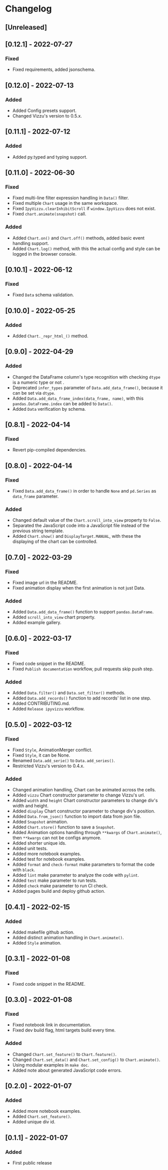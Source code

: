 # Changelog

## [Unreleased]

## [0.12.1] - 2022-07-27

### Fixed

- Fixed requirements, added jsonschema.

## [0.12.0] - 2022-07-13

### Added

- Added Config presets support.
- Changed Vizzu's version to 0.5.x.

## [0.11.1] - 2022-07-12

### Added

- Added py.typed and typing support.

## [0.11.0] - 2022-06-30

### Fixed

- Fixed multi-line filter expression handling in `Data()` filter.
- Fixed multiple `Chart` usage in the same workspace.
- Fixed `IpyVizzu.clearInhibitScroll` if `window.IpyVizzu` does not exist.
- Fixed `chart.animate(snapshot)` call.

### Added

- Added `Chart.on()` and `Chart.off()` methods, added basic event handling support.
- Added `Chart.log()` method, with this the actual config and style can be logged in the browser console.

## [0.10.1] - 2022-06-12

### Fixed

- Fixed `Data` schema validation.

## [0.10.0] - 2022-05-25

### Added

- Added `Chart._repr_html_()` method.

## [0.9.0] - 2022-04-29

### Added

- Changed the DataFrame column's type recognition with checking `dtype` is a numeric type or not .
- Deprecated `infer_types` parameter of `Data.add_data_frame()`, because it can be set via `dtype`.
- Added `Data.add_data_frame_index(data_frame, name)`, with this `pandas.DataFrame.index` can be added to `Data()`.
- Added `Data` verification by schema.

## [0.8.1] - 2022-04-14

### Fixed

- Revert pip-compiled dependencies.

## [0.8.0] - 2022-04-14

### Fixed

- Fixed `Data.add_data_frame()` in order to handle `None` and `pd.Series` as `data_frame` parameter.

### Added

- Changed default value of the `Chart.scroll_into_view` property to `False`.
- Separated the JavaScript code into a JavaScript file instead of the previous string template.
- Added `Chart.show()` and `DisplayTarget.MANUAL`, with these the displaying of the chart can be controlled.

## [0.7.0] - 2022-03-29

### Fixed

- Fixed image url in the README.
- Fixed animation display when the first animation is not just Data.

### Added

- Added `Data.add_data_frame()` function to support `pandas.DataFrame`.
- Added `scroll_into_view` chart property.
- Added example gallery.

## [0.6.0] - 2022-03-17

### Fixed

- Fixed code snippet in the README.
- Fixed `Publish documentation` workflow, pull requests skip push step.

### Added

- Added `Data.filter()` and `Data.set_filter()` methods.
- Added `Data.add_records()` function to add records' list in one step.
- Added CONTRIBUTING.md.
- Added `Release ipyvizzu` workflow.

## [0.5.0] - 2022-03-12

### Fixed

- Fixed `Style`, AnimationMerger conflict.
- Fixed `Style`, it can be None.
- Renamed `Data.add_serie()` to `Data.add_series()`.
- Restricted Vizzu's version to 0.4.x.

### Added

- Changed animation handling, Chart can be animated across the cells.
- Added `vizzu` Chart constructor parameter to change Vizzu's url.
- Added `width` and `height` Chart constructor parameters to change div's width and height.
- Added `display` Chart constructor parameter to change div's position.
- Added `Data.from_json()` function to import data from json file.
- Added `Snapshot` animation.
- Added `Chart.store()` function to save a `Snapshot`.
- Added Animation options handling through `**kwargs` of `Chart.animate()`, then `**kwargs` can not be configs anymore.
- Added shorter unique ids.
- Added unit tests.
- Added more notebook examples.
- Added test for notebook examples.
- Added `format` and `check-format` make parameters to format the code with `black`.
- Added `lint` make parameter to analyze the code with `pylint`.
- Added `test` make parameter to run tests.
- Added `check` make parameter to run CI check.
- Added pages build and deploy github action.

## [0.4.1] - 2022-02-15

### Added

- Added makefile github action.
- Added distinct animation handling in `Chart.animate()`.
- Added `Style` animation.

## [0.3.1] - 2022-01-08

### Fixed

- Fixed code snippet in the README.

## [0.3.0] - 2022-01-08

### Fixed

- Fixed notebook link in documentation.
- Fixed dev build flag, html targets build every time.

### Added

- Changed `Chart.set_feature()` to `Chart.feature()`.
- Changed `Chart.set_data()` and `Chart.set_config()` to `Chart.animate()`.
- Using modular examples in `make doc`.
- Added note about generated JavaScript code errors.

## [0.2.0] - 2022-01-07

### Added

- Added more notebook examples.
- Added `Chart.set_feature()`.
- Added unique div id.

## [0.1.1] - 2022-01-07

### Added

- First public release
